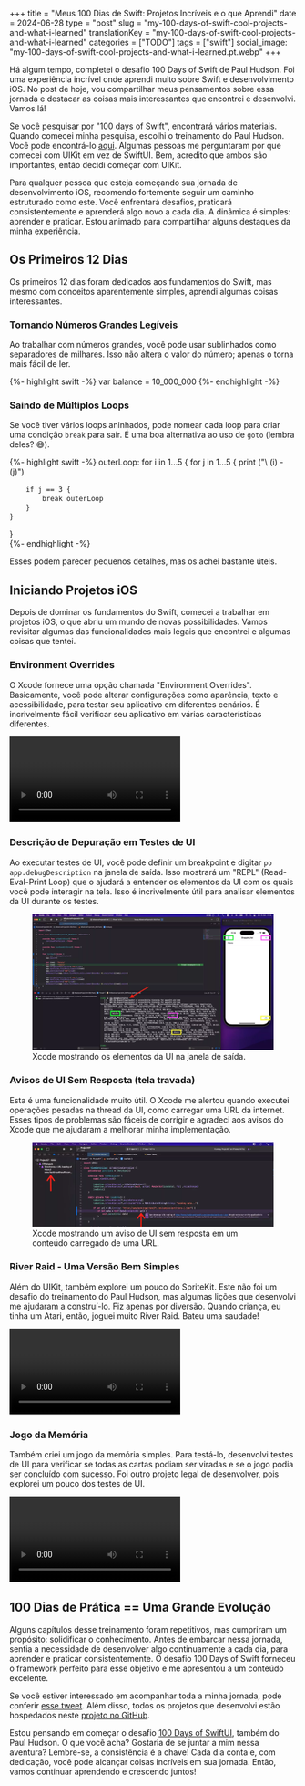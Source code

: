 +++
title = "Meus 100 Dias de Swift: Projetos Incríveis e o que Aprendi"
date = 2024-06-28
type = "post"
slug = "my-100-days-of-swift-cool-projects-and-what-i-learned"
translationKey = "my-100-days-of-swift-cool-projects-and-what-i-learned"
categories = ["TODO"]
tags = ["swift"]
social_image: "my-100-days-of-swift-cool-projects-and-what-i-learned.pt.webp"
+++

Há algum tempo, completei o desafio 100 Days of Swift de Paul Hudson. Foi uma experiência incrível onde aprendi muito sobre Swift e desenvolvimento iOS. No post de hoje, vou compartilhar meus pensamentos sobre essa jornada e destacar as coisas mais interessantes que encontrei e desenvolvi. Vamos lá!

Se você pesquisar por "100 days of Swift", encontrará vários materiais. Quando comecei minha pesquisa, escolhi o treinamento do Paul Hudson. Você pode encontrá-lo [aqui][100_days_of_swift]. Algumas pessoas me perguntaram por que comecei com UIKit em vez de SwiftUI. Bem, acredito que ambos são importantes, então decidi começar com UIKit.

Para qualquer pessoa que esteja começando sua jornada de desenvolvimento iOS, recomendo fortemente seguir um caminho estruturado como este. Você enfrentará desafios, praticará consistentemente e aprenderá algo novo a cada dia. A dinâmica é simples: aprender e praticar. Estou animado para compartilhar alguns destaques da minha experiência.

## Os Primeiros 12 Dias

Os primeiros 12 dias foram dedicados aos fundamentos do Swift, mas mesmo com conceitos aparentemente simples, aprendi algumas coisas interessantes.

### Tornando Números Grandes Legíveis

Ao trabalhar com números grandes, você pode usar sublinhados como separadores de milhares. Isso não altera o valor do número; apenas o torna mais fácil de ler.

{%- highlight swift -%}
var balance = 10_000_000
{%- endhighlight -%}

### Saindo de Múltiplos Loops

Se você tiver vários loops aninhados, pode nomear cada loop para criar uma condição `break` para sair. É uma boa alternativa ao uso de `goto` (lembra deles? 😅).

{%- highlight swift -%}
outerLoop: for i in 1...5 {
    for j in 1...5 {
        print ("\ (i) - \(j)")

        if j == 3 {
            break outerLoop
        }
    }
}        
{%- endhighlight -%}

Esses podem parecer pequenos detalhes, mas os achei bastante úteis.

## Iniciando Projetos iOS

Depois de dominar os fundamentos do Swift, comecei a trabalhar em projetos iOS, o que abriu um mundo de novas possibilidades. Vamos revisitar algumas das funcionalidades mais legais que encontrei e algumas coisas que tentei.

### Environment Overrides

O Xcode fornece uma opção chamada "Environment Overrides". Basicamente, você pode alterar configurações como aparência, texto e acessibilidade, para testar seu aplicativo em diferentes cenários. É incrivelmente fácil verificar seu aplicativo em várias características diferentes.

<video controls aria-labelledby="Environment Overrides do Xcode" aria-describedby="O vídeo mostra o Xcode e o Simulador iOS lado a lado. O aplicativo está em execução e há um botão na parte inferior da barra de ferramentas do Xcode que revela a ferramenta de Environment Overrides. Ao alterar as configurações disponíveis de aparência, texto e acessibilidade, você vê as alterações diretamente no aplicativo em execução.">
    <source src="/assets/videos/xcode_environment_overrides.mp4" type="video/mp4">
    Seu navegador não suporta reprodução de vídeo.
</video>

### Descrição de Depuração em Testes de UI

Ao executar testes de UI, você pode definir um breakpoint e digitar `po app.debugDescription` na janela de saída. Isso mostrará um "REPL" (Read-Eval-Print Loop) que o ajudará a entender os elementos da UI com os quais você pode interagir na tela. Isso é incrivelmente útil para analisar elementos da UI durante os testes.

<figure>
	<img src="/assets/img/xcode_uitests_debug.webp" alt="Xcode mostrando os elementos da UI na tela na janela de saída."> 
	<figcaption>Xcode mostrando os elementos da UI na janela de saída.</figcaption>
</figure>

### Avisos de UI Sem Resposta (tela travada)

Esta é uma funcionalidade muito útil. O Xcode me alertou quando executei operações pesadas na thread da UI, como carregar uma URL da internet. Esses tipos de problemas são fáceis de corrigir e agradeci aos avisos do Xcode que me ajudaram a melhorar minha implementação.

<figure>
	<img src="/assets/img/xcode_unresponsiveness_ui_warning.webp" alt="Xcode mostrando um aviso de UI sem resposta em um conteúdo carregado de uma URL."> 
	<figcaption>Xcode mostrando um aviso de UI sem resposta em um conteúdo carregado de uma URL.</figcaption>
</figure>

### River Raid - Uma Versão Bem Simples

Além do UIKit, também explorei um pouco do SpriteKit. Este não foi um desafio do treinamento do Paul Hudson, mas algumas lições que desenvolvi me ajudaram a construí-lo. Fiz apenas por diversão. Quando criança, eu tinha um Atari, então, joguei muito River Raid. Bateu uma saudade!

<video controls aria-labelledby="River Raid versão simples, feito com SpriteKit" aria-describedby="O vídeo mostra o Xcode e o Simulador iOS lado a lado. O aplicativo foi feito usando SpriteKit e é uma versão simples do jogo River Raid do Atari.">
    <source src="/assets/videos/river_raid_little_made_by_spritekit.mp4" type="video/mp4">
    Seu navegador não suporta reprodução de vídeo.
</video>

### Jogo da Memória

Também criei um jogo da memória simples. Para testá-lo, desenvolvi testes de UI para verificar se todas as cartas podiam ser viradas e se o jogo podia ser concluído com sucesso. Foi outro projeto legal de desenvolver, pois explorei um pouco dos testes de UI.

<video controls aria-labelledby="Um jogo da memória testado com testes de UI" aria-describedby="O vídeo mostra o Xcode e o iPad Simulator. O aplicativo foi feito usando UIKit e é um jogo da memória. Os testes de UI abrem todos os pares até que o jogo termine.">
    <source src="/assets/videos/test_memory_game_using_uitests.mp4" type="video/mp4">
    Seu navegador não suporta reprodução de vídeo.
</video>

## 100 Dias de Prática == Uma Grande Evolução

Alguns capítulos desse treinamento foram repetitivos, mas cumpriram um propósito: solidificar o conhecimento. Antes de embarcar nessa jornada, sentia a necessidade de desenvolver algo continuamente a cada dia, para aprender e praticar consistentemente. O desafio 100 Days of Swift forneceu o framework perfeito para esse objetivo e me apresentou a um conteúdo excelente.

Se você estiver interessado em acompanhar toda a minha jornada, pode conferir [esse tweet][100_days_of_swift_journey]. Além disso, todos os projetos que desenvolvi estão hospedados neste [projeto no GitHub][github_project].

Estou pensando em começar o desafio [100 Days of SwiftUI][100_days_of_swiftui], também do Paul Hudson. O que você acha? Gostaria de se juntar a mim nessa aventura? Lembre-se, a consistência é a chave! Cada dia conta e, com dedicação, você pode alcançar coisas incríveis em sua jornada. Então, vamos continuar aprendendo e crescendo juntos!

[100_days_of_swift]:         https://www.hackingwithswift.com/100
[100_days_of_swiftui]:       https://www.hackingwithswift.com/100/swiftui
[100_days_of_swift_journey]: https://x.com/ionixjunior/status/1569005323314425859
[github_project]:            https://github.com/ionixjunior/100DaysOfSwift